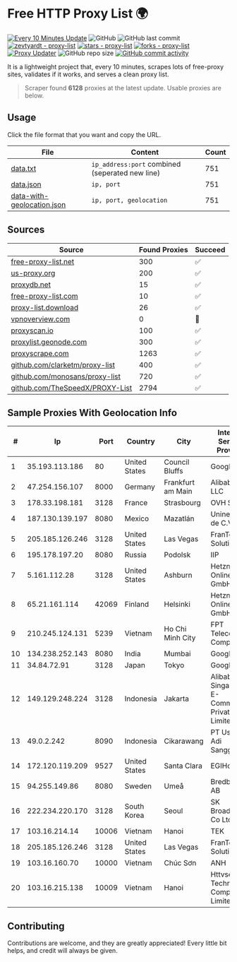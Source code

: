 
# Free HTTP Proxy List 🌍

[![Every 10 Minutes Update](https://github.com/mertguvencli/http-proxy-list/actions/workflows/main.yml/badge.svg?branch=main)](https://github.com/mertguvencli/http-proxy-list/actions/workflows/main.yml)
![GitHub](https://img.shields.io/github/license/mertguvencli/http-proxy-list)
![GitHub last commit](https://img.shields.io/github/last-commit/mertguvencli/http-proxy-list)
[![zevtyardt - proxy-list](https://img.shields.io/static/v1?label=zevtyardt&message=proxy-list&color=blue&logo=github)](https://github.com/zevtyardt/proxy-list "Go to GitHub repo")
[![stars - proxy-list](https://img.shields.io/github/stars/zevtyardt/proxy-list?style=social)](https://github.com/zevtyardt/proxy-list)
[![forks - proxy-list](https://img.shields.io/github/forks/zevtyardt/proxy-list?style=social)](https://github.com/zevtyardt/proxy-list)
[![Proxy Updater](https://github.com/zevtyardt/proxy-list/workflows/Proxy%20Updater/badge.svg)](https://github.com/zevtyardt/proxy-list/actions?query=workflow:"Proxy+Updater")
![GitHub repo size](https://img.shields.io/github/repo-size/zevtyardt/proxy-list)
[![GitHub commit activity](https://img.shields.io/github/commit-activity/m/zevtyardt/proxy-list?logo=commits)](https://github.com/zevtyardt/proxy-list/commits/main)

It is a lightweight project that, every 10 minutes, scrapes lots of free-proxy sites, validates if it works, and serves a clean proxy list.

> Scraper found **6128** proxies at the latest update. Usable proxies are below.

## Usage

Click the file format that you want and copy the URL.

|File|Content|Count|
|----|-------|-----|
|[data.txt](https://raw.githubusercontent.com/mertguvencli/http-proxy-list/main/proxy-list/data.txt)|`ip_address:port` combined (seperated new line)|751|
|[data.json](https://raw.githubusercontent.com/mertguvencli/http-proxy-list/main/proxy-list/data.json)|`ip, port`|751|
|[data-with-geolocation.json](https://raw.githubusercontent.com/mertguvencli/http-proxy-list/main/proxy-list/data-with-geolocation.json)|`ip, port, geolocation`|751|

## Sources

|Source|Found Proxies|Succeed|
|------|-------------|-------|
|[free-proxy-list.net](https://free-proxy-list.net)|300|✅|
|[us-proxy.org](https://www.us-proxy.org)|200|✅|
|[proxydb.net](http://proxydb.net)|15|✅|
|[free-proxy-list.com](https://free-proxy-list.com/?page=&port=&type%5B%5D=http&type%5B%5D=https&up_time=0&search=Search)|10|✅|
|[proxy-list.download](https://www.proxy-list.download/HTTP)|26|✅|
|[vpnoverview.com](https://vpnoverview.com/privacy/anonymous-browsing/free-proxy-servers)|0|🚫|
|[proxyscan.io](https://www.proxyscan.io)|100|✅|
|[proxylist.geonode.com](https://proxylist.geonode.com/api/proxy-list?limit=300&page=1&sort_by=lastChecked&sort_type=desc&protocols=http,https)|300|✅|
|[proxyscrape.com](https://api.proxyscrape.com/v2/?request=displayproxies&protocol=http&timeout=10000&country=all&ssl=all&anonymity=all)|1263|✅|
|[github.com/clarketm/proxy-list](https://raw.githubusercontent.com/clarketm/proxy-list/master/proxy-list-raw.txt)|400|✅|
|[github.com/monosans/proxy-list](https://raw.githubusercontent.com/monosans/proxy-list/main/proxies/http.txt)|720|✅|
|[github.com/TheSpeedX/PROXY-List](https://raw.githubusercontent.com/TheSpeedX/PROXY-List/master/http.txt)|2794|✅|


## Sample Proxies With Geolocation Info

|#|Ip|Port|Country|City|Internet Service Provider|
|-|--|----|-------|----|-------------------------|
|1|35.193.113.186|80|United States|Council Bluffs|Google LLC|
|2|47.254.156.107|8000|Germany|Frankfurt am Main|Alibaba.com LLC|
|3|178.33.198.181|3128|France|Strasbourg|OVH SAS|
|4|187.130.139.197|8080|Mexico|Mazatlán|Uninet S.A. de C.V.|
|5|205.185.126.246|3128|United States|Las Vegas|FranTech Solutions|
|6|195.178.197.20|8080|Russia|Podolsk|IIP|
|7|5.161.112.28|3128|United States|Ashburn|Hetzner Online GmbH|
|8|65.21.161.114|42069|Finland|Helsinki|Hetzner Online GmbH|
|9|210.245.124.131|5239|Vietnam|Ho Chi Minh City|FPT Telecom Company|
|10|134.238.252.143|8080|India|Mumbai|Google LLC|
|11|34.84.72.91|3128|Japan|Tokyo|Google LLC|
|12|149.129.248.224|3128|Indonesia|Jakarta|Alibaba.com Singapore E-Commerce Private Limited|
|13|49.0.2.242|8090|Indonesia|Cikarawang|PT Usaha Adi Sanggoro|
|14|172.120.119.209|9527|United States|Santa Clara|EGIHosting|
|15|94.255.149.86|8080|Sweden|Umeå|Bredband2 AB|
|16|222.234.220.170|3128|South Korea|Seoul|SK Broadband Co Ltd|
|17|103.16.214.14|10006|Vietnam|Hanoi|TEK|
|18|205.185.126.246|3128|United States|Las Vegas|FranTech Solutions|
|19|103.16.160.70|10000|Vietnam|Chúc Sơn|ANH|
|20|103.16.215.138|10009|Vietnam|Hanoi|Httvserver Technology Company Limited|



## Contributing

Contributions are welcome, and they are greatly appreciated! Every
little bit helps, and credit will always be given.

